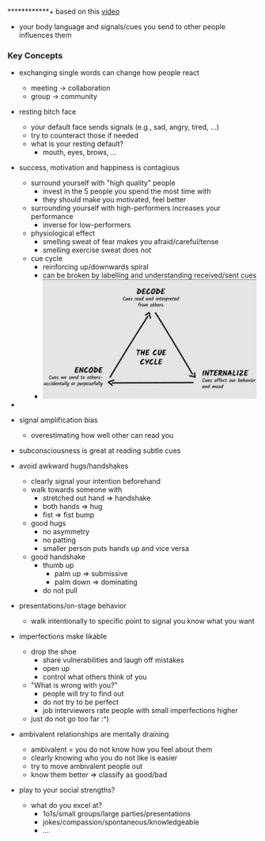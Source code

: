 ************+ based on this [video](https://youtu.be/VHUrdELKjDw?si=hzV8YfWOY4IT8XHQ)
+ your body language and signals/cues you send to other people influences them

### Key Concepts
+ exchanging single words can change how people react
	+ meeting -> collaboration
	+ group -> community
+ resting bitch face
	+ your default face sends signals (e.g., sad, angry, tired, ...)
	+ try to counteract those if needed
	+ what is your resting default?
		+ mouth, eyes, brows, ...


+ success, motivation and happiness is contagious
	+ surround yourself with "high quality" people
		+ invest in the 5 people you spend the most time with
		+ they should make you motivated, feel better
	+ surrounding yourself with high-performers increases your performance
		+ inverse for low-performers
	+ physiological effect
		+ smelling sweat of fear makes you afraid/careful/tense
		+ smelling exercise sweat does not
	+ cue cycle
		+ reinforcing up/downwards spiral
		+ can be broken by labelling and understanding received/sent cues
		+ ![](../../z_images/Pasted%20image%2020250526175613.png)
+
+ signal amplification bias
	+ overestimating how well other can read you
+ subconsciousness is great at reading subtle cues
+ avoid awkward hugs/handshakes
	+ clearly signal your intention beforehand
	+ walk towards someone with 
		+ stretched out hand => handshake
		+ both hands => hug
		+ fist => fist bump
	+ good hugs
		+ no asymmetry
		+ no patting 
		+ smaller person puts hands up and vice versa
	+ good handshake
		+ thumb up
			+ palm up => submissive
			+ palm down => dominating
		+ do not pull
+ presentations/on-stage behavior
	+ walk intentionally to specific point to signal you know what you want
+ imperfections make likable
	+ drop the shoe
		+ share vulnerabilities and laugh off mistakes
		+ open up
		+ control what others think of you
	+ "What is wrong with you?"
		+ people will try to find out
		+ do not try to be perfect
		+ job interviewers rate people with small imperfections higher
	+ just do not go too far :^)
+ ambivalent relationships are mentally draining
	+ ambivalent = you do not know how you feel about them
	+ clearly knowing who you do not like is easier
	+ try to move ambivalent people out
	+ know them better => classify as good/bad
+ play to your social strengths?
	+ what do you excel at? 
		+ 1o1s/small groups/large parties/presentations
		+ jokes/compassion/spontaneous/knowledgeable
		+ ...